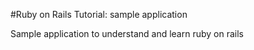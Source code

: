 #Ruby on Rails Tutorial: sample application

Sample application to understand and learn ruby on rails